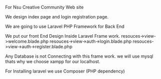 For Nsu Creative Community Web site

We design index page and login registration page.

We are going to use Laravel PHP Framework for Back End

We put our front End Design Inside Laravel Frame work.
resouces->view->welcome.blade.php
resouces->view->auth->login.blade.php
resouces->view->auth->register.blade.php

Any Database is not Connecting with this frame work.
we will use mysql thats why we choose xampp for our localhost.

For Installing laravel we use Composer (PHP dependency)

